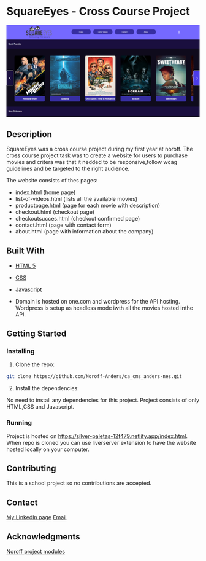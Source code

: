 # SquareEyes - Cross Course Project

![image](Images/cross-course-projectimage.png)

## Description

SquareEyes was a cross course project during my first year at noroff.
The cross course project task was to create a website for users to purchase movies and critera was that it nedded to be responsive,follow wcag guidelines and be targeted to the right audience.

The website consists of thes pages:

- index.html (home page)
- list-of-videos.html (lists all the available movies)
- productpage.html (page for each movie with description)
- checkout.html (checkout page)
- checkoutsucces.html (checkout confirmed page)
- contact.html (page with contact form)
- about.html (page with information about the company)

## Built With

- [HTML 5](https://developer.mozilla.org/en-US/docs/Web/HTML)
- [CSS](https://developer.mozilla.org/en-US/docs/Web/CSS)
- [Javascript](https://developer.mozilla.org/en-US/docs/Web/JavaScript)

- Domain is hosted on one.com and wordpress for the API hosting. Wordpress is setup as headless mode iwth all the movies hosted inthe API.

## Getting Started

### Installing

1. Clone the repo:

```bash
git clone https://github.com/Noroff-Anders/ca_cms_anders-nes.git
```

2. Install the dependencies:

No need to install any dependencies for this project. Project consists of only HTML,CSS and Javascript.

### Running

Project is hosted on https://silver-paletas-12f479.netlify.app/index.html.
When repo is cloned you can use liverserver extension to have the website hosted locally on your computer.

## Contributing

This is a school project so no contributions are accepted.

## Contact

[My LinkedIn page](https://www.linkedin.com/feed/)
[Email](anders.nes98@gmail.com)

## Acknowledgments

[Noroff project modules](https://lms.noroff.no/my/)
